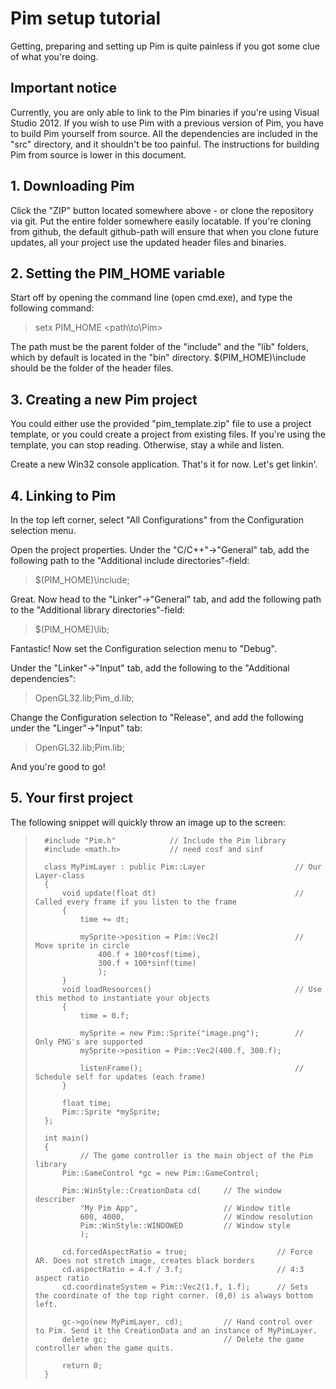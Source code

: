 Pim setup tutorial
==================

Getting, preparing and setting up Pim is quite painless if you got some clue of what you're doing.


## Important notice ##
 
Currently, you are only able to link to the Pim binaries if you're using Visual
Studio 2012. If you wish to use Pim with a previous version of Pim, you have to
build Pim yourself from source. All the dependencies are included in the "src"
directory, and it shouldn't be too painful. The instructions for building Pim
from source is lower in this document.


## 1. Downloading Pim ##

Click the "ZIP" button located somewhere above - or clone the repository via git. 
Put the entire folder somewhere easily locatable. If you're cloning from github, 
the default github-path will ensure that when you clone future updates, all your
project use the updated header files and binaries.


## 2. Setting the PIM_HOME variable ##

Start off by opening the command line (open cmd.exe), and type the following command:
>setx PIM_HOME  <path\to\Pim>

The path must be the parent folder of the "include" and the "lib" folders, which by default
is located in the "bin" directory. $(PIM_HOME)\include should be the folder of the header files.


## 3. Creating a new Pim project ##

You could either use the provided "pim_template.zip" file to use a project template, or you
could create a project from existing files. If you're using the template, you can stop reading.
Otherwise, stay a while and listen.

Create a new Win32 console application. That's it for now. Let's get linkin'.


## 4. Linking to Pim ##

In the top left corner, select "All Configurations" from the Configuration selection menu.

Open the project properties. Under the "C/C++"->"General" tab, add the following path
to the "Additional include directories"-field:

>$(PIM_HOME)\include;

Great. Now head to the "Linker"->"General" tab, and add the following path to the
"Additional library directories"-field:

>$(PIM_HOME)\lib;

Fantastic! Now set the Configuration selection menu to "Debug". 

Under the "Linker"->"Input" tab, add the following to the "Additional
dependencies":

>OpenGL32.lib;Pim_d.lib;

Change the Configuration selection to "Release", and add the following under the 
"Linger"->"Input" tab:

>OpenGL32.lib;Pim.lib;

And you're good to go!


## 5. Your first project ##

The following snippet will quickly throw an image up to the screen:

>		#include "Pim.h"			// Include the Pim library  
>		#include <math.h>			// need cosf and sinf
>
>		class MyPimLayer : public Pim::Layer 					// Our Layer-class
>		{
>			void update(float dt)								// Called every frame if you listen to the frame
>			{
>				time += dt;
>
>				mySprite->position = Pim::Vec2( 				// Move sprite in circle
>					400.f + 100*cosf(time),
>					300.f + 100*sinf(time)
>					);
>			}
>			void loadResources()								// Use this method to instantiate your objects
>			{
>				time = 0.f;
>		
>				mySprite = new Pim::Sprite("image.png");		// Only PNG's are supported
>				mySprite->position = Pim::Vec2(400.f, 300.f);
>		
>				listenFrame();									// Schedule self for updates (each frame)
>			}
>		
>			float time;
>			Pim::Sprite *mySprite;
>		};
>		
>		int main()
>		{
>				// The game controller is the main object of the Pim library
>			Pim::GameControl *gc = new Pim::GameControl;	
>				
>			Pim::WinStyle::CreationData cd(		// The window describer
>				"My Pim App", 					// Window title
>				600, 4000, 						// Window resolution
>				Pim::WinStyle::WINDOWED 		// Window style
>				);
>		
>			cd.forcedAspectRatio = true;					// Force AR. Does not stretch image, creates black borders
>			cd.aspectRatio = 4.f / 3.f;						// 4:3 aspect ratio
>			cd.coordinateSystem = Pim::Vec2(1.f, 1.f);		// Sets the coordinate of the top right corner. (0,0) is always bottom left.
>		
>			gc->go(new MyPimLayer, cd);			// Hand control over to Pim. Send it the CreationData and an instance of MyPimLayer.
>			delete gc;							// Delete the game controller when the game quits.
>		
>			return 0;
>		}